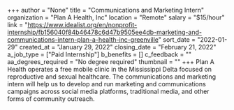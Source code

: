 +++
author = "None"
title = "Communications and Marketing Intern"
organization = "Plan A Health, Inc"
location = "Remote"
salary = "$15/hour"
link = "https://www.idealist.org/en/nonprofit-internship/fb156040f84b46478c6d47b9505ee4db-marketing-and-communications-intern-plan-a-health-inc-greenville"
sort_date = "2022-01-29"
created_at = "January 29, 2022"
closing_date = "February 21, 2022"
a_job_type = ["Paid Internship"]
b_benefits = []
c_feedback = ""
aa_degrees_required = "No degree required"
thumbnail = ""
+++
Plan A Health operates a free mobile clinic in the Mississippi Delta focused on reproductive and sexual healthcare. The communications and marketing intern will help us to develop and run marketing and communications campaigns across social media platforms, traditional media, and other forms of community outreach. 